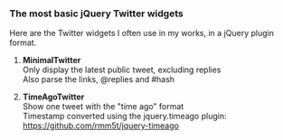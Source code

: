 ### The most basic jQuery Twitter widgets ###

Here are the Twitter widgets I often use in my works, in a jQuery plugin format.

1. **MinimalTwitter**  
Only display the latest public tweet, excluding replies  
Also parse the links, @replies and #hash

2. **TimeAgoTwitter**  
Show one tweet with the "time ago" format  
Timestamp converted using the jquery.timeago plugin: https://github.com/rmm5t/jquery-timeago